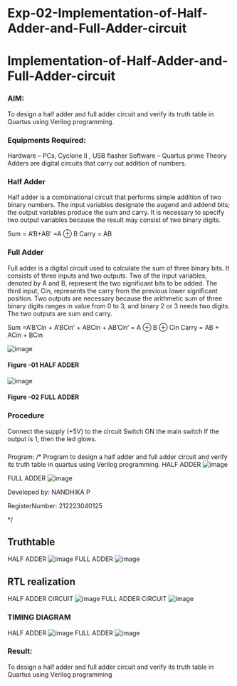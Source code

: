 # Exp-02-Implementation-of-Half-Adder-and-Full-Adder-circuit

# Implementation-of-Half-Adder-and-Full-Adder-circuit
### AIM:
To design a half adder and full adder circuit and verify its truth table in Quartus using Verilog programming.

### Equipments Required:
Hardware – PCs, Cyclone II , USB flasher
Software – Quartus prime
Theory
Adders are digital circuits that carry out addition of numbers.

### Half Adder
Half adder is a combinational circuit that performs simple addition of two binary numbers. The input variables designate the augend and addend bits; the output variables produce the sum and carry. It is necessary to specify two output variables because the result may consist of two binary digits.

Sum = A’B+AB’ =A ⊕ B Carry = AB

### Full Adder
Full adder is a digital circuit used to calculate the sum of three binary bits. It consists of three inputs and two outputs. Two of the input variables, denoted by A and B, represent the two significant bits to be added. The third input, Cin, represents the carry from the previous lower significant position. Two outputs are necessary because the arithmetic sum of three binary digits ranges in value from 0 to 3, and binary 2 or 3 needs two digits. The two outputs are sum and carry.

Sum =A’B’Cin + A’BCin’ + ABCin + AB’Cin’ = A ⊕ B ⊕ Cin Carry = AB + ACin + BCin

 ![image](https://user-images.githubusercontent.com/36288975/163552156-a13e5a56-c638-4110-97d9-8896907c8d25.png)

#### Figure -01 HALF ADDER 


![image](https://user-images.githubusercontent.com/36288975/163552057-b3547877-6d07-45b4-b7e0-bcfebfad9e1d.png)

#### Figure -02 FULL ADDER 

### Procedure

Connect the supply (+5V) to the circuit
Switch ON the main switch
If the output is 1, then the led glows.
### 
Program:
/*
Program to design a half adder and full adder circuit and verify its truth table in quartus using Verilog programming.
 HALF ADDER
![image](https://github.com/Nandhika05/Exp-02-Implementation-of-Half-Adder-and-Full-Adder-circuit/assets/154419402/97031178-651c-45fc-89aa-d687c06bb862)

FULL ADDER
![image](https://github.com/Nandhika05/Exp-02-Implementation-of-Half-Adder-and-Full-Adder-circuit/assets/154419402/94a9d9af-99b5-47c5-9035-82aad1434f7f)

Developed by: NANDHIKA P

RegisterNumber:  212223040125

*/
## Truthtable
HALF ADDER
![image](https://github.com/Nandhika05/Exp-02-Implementation-of-Half-Adder-and-Full-Adder-circuit/assets/154419402/fcf86791-042f-4c47-8b48-ae61865dd4ed)
FULL ADDER
![image](https://github.com/Nandhika05/Exp-02-Implementation-of-Half-Adder-and-Full-Adder-circuit/assets/154419402/372b535b-5a84-4b55-8c54-814a03e3219d)

## RTL realization
HALF ADDER CIRCUIT 
![image](https://github.com/Nandhika05/Exp-02-Implementation-of-Half-Adder-and-Full-Adder-circuit/assets/154419402/0cce6be8-a130-4b84-afe5-8dc3d88698bb)
FULL ADDER CIRCUIT
![image](https://github.com/Nandhika05/Exp-02-Implementation-of-Half-Adder-and-Full-Adder-circuit/assets/154419402/8d56fc90-7e50-4a27-895a-ec368452472a)

### TIMING DIAGRAM
HALF ADDER 
![image](https://github.com/Nandhika05/Exp-02-Implementation-of-Half-Adder-and-Full-Adder-circuit/assets/154419402/89b38295-9920-432e-a30a-1a2b2e59dd4f)
FULL ADDER
![image](https://github.com/Nandhika05/Exp-02-Implementation-of-Half-Adder-and-Full-Adder-circuit/assets/154419402/caee2618-10e3-4e8b-abc9-5f6a0cb6f184)

### Result:
To design a half adder and full adder circuit and verify its truth table in Quartus using Verilog programming
